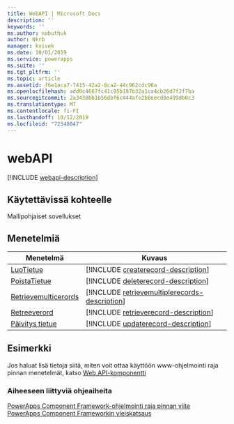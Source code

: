 ```yaml
---
title: WebAPI | Microsoft Docs
description: ''
keywords: ''
ms.author: nabuthuk
author: Nkrb
manager: kvivek
ms.date: 10/01/2019
ms.service: powerapps
ms.suite: ''
ms.tgt_pltfrm: ''
ms.topic: article
ms.assetid: f6e1aca7-7415-42a2-8ca2-44c962cdc90a
ms.openlocfilehash: add0c4667fc41c95b187b32a1ca4cb26d7f2f7ba
ms.sourcegitcommit: 2a3430bb1b56dbf6c444afe2b8eecd0e499db0c3
ms.translationtype: MT
ms.contentlocale: fi-FI
ms.lasthandoff: 10/12/2019
ms.locfileid: "72340847"
---
```

# <a name="webapi"></a>webAPI

[!INCLUDE [webapi-description](includes/webapi-description.md)]

## <a name="available-for"></a>Käytettävissä kohteelle 

Mallipohjaiset sovellukset

## <a name="methods"></a>Menetelmiä

|Menetelmä | Kuvaus |
| ------|-------------|
|[LuoTietue](webapi/createrecord.md)|[!INCLUDE [createrecord-description](webapi/includes/createrecord-description.md)]|
|[PoistaTietue](webapi/deleterecord.md)|[!INCLUDE [deleterecord-description](webapi/includes/deleterecord-description.md)]|
|[Retrievemulticerords](webapi/retrievemultiplerecords.md)|[!INCLUDE [retrievemultiplerecords-description](webapi/includes/retrievemultiplerecords-description.md)]|
|[Retreeverord](webapi/retrieverecord.md)|[!INCLUDE [retrieverecord-description](webapi/includes/retrieverecord-description.md)]|
|[Päivitys tietue](webapi/updaterecord.md)|[!INCLUDE [updaterecord-description](webapi/includes/updaterecord-description.md)]|

## <a name="example"></a>Esimerkki

Jos haluat lisä tietoja siitä, miten voit ottaa käyttöön www-ohjelmointi raja pinnan menetelmät, katso [Web API-komponentti](../sample-controls/webapi-control.md)

### <a name="related-topics"></a>Aiheeseen liittyviä ohjeaiheita

[PowerApps Component Framework-ohjelmointi raja pinnan viite](../reference/index.md)<br/>
[PowerApps Component Frameworkin yleiskatsaus](../overview.md)
